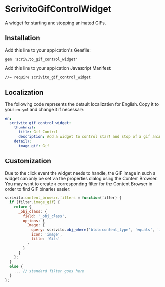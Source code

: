 # ScrivitoGifControlWidget

A widget for starting and stopping animated GIFs.

## Installation

Add this line to your application's Gemfile:

    gem 'scrivito_gif_control_widget'

Add this line to your application Javascript Manifest:

    //= require scrivito_gif_control_widget

## Localization

The following code represents the default localization for English. Copy it to your `en.yml` and change it if necessary:

```yaml
en:
  scrivito_gif control_widget:
    thumbnail:
      title: Gif Control
      description: Add a widget to control start and stop of a gif animation with click.
    details:
      image_gif: Gif
```

## Customization

Due to the click event the widget needs to handle, the GIF image in such a widget can only be set via the properties dialog using the Content Browser. You may want to create a corresponding filter for the Content Browser in order to find GIF binaries easier:

```js
scrivito.content_browser.filters = function(filter) {
  if (filter.image_gif) {
    return {
      _obj_class: {
        field: '_obj_class',
        options: {
          Image: {
            query: scrivito.obj_where('blob:content_type', 'equals', 'image/gif'),
            icon: 'image',
            title: 'Gifs'
          }
        }
      }
    };
  }
  else {
    ... // standard filter goes here
  }
};
```
